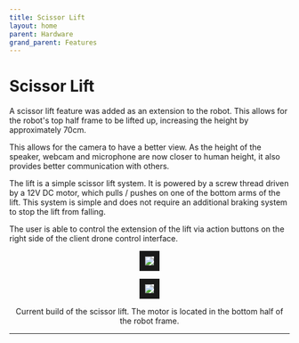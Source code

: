 ```yaml
---
title: Scissor Lift
layout: home
parent: Hardware
grand_parent: Features
---
```

# Scissor Lift

A scissor lift feature was added as an extension to the robot. This allows for the robot's top half frame to be lifted up, increasing the height by approximately 70cm.

This allows for the camera to have a better view. As the height of the speaker, webcam and microphone are now closer to human height, it also provides better communication with others.  

The lift is a simple scissor lift system. It is powered by a screw thread driven by a 12V DC motor, which pulls / pushes on one of the bottom arms of the lift. This system is simple and does not require an additional braking system to stop the lift from falling.  
  
The user is able to control the extension of the lift via action buttons on the right side of the client drone control interface.  

<p align="center">
<img src="https://github.com/user-attachments/assets/9e8446b9-174b-4116-af0a-4b95dafaff64" border="10"/>  
</p>
<p align="center">
<img src="https://github.com/user-attachments/assets/04ebd6fe-9ffd-4b91-ad5b-80384cb90fb6" border="10"/>  
</p>
<p align="center">
Current build of the scissor lift. The motor is located in the bottom half of the robot frame.  
</p>


----

[Just the Docs]: https://just-the-docs.github.io/just-the-docs/
[GitHub Pages]: https://docs.github.com/en/pages
[README]: https://github.com/just-the-docs/just-the-docs-template/blob/main/README.md
[Jekyll]: https://jekyllrb.com
[GitHub Pages / Actions workflow]: https://github.blog/changelog/2022-07-27-github-pages-custom-github-actions-workflows-beta/
[use this template]: https://github.com/just-the-docs/just-the-docs-template/generate
